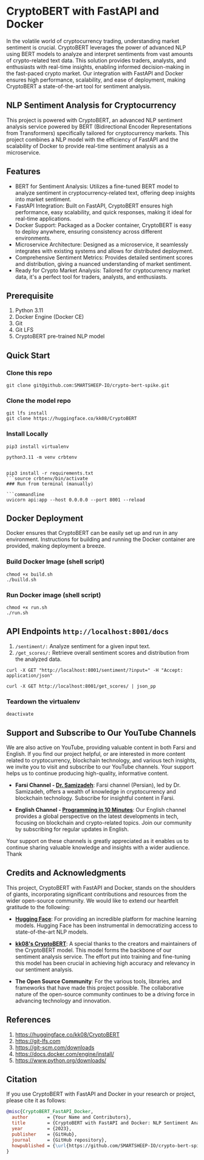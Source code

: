 # CryptoBERT with FastAPI and Docker
In the volatile world of cryptocurrency trading, understanding market sentiment is crucial. CryptoBERT leverages the power of advanced NLP using BERT models to analyze and interpret sentiments from vast amounts of crypto-related text data. This solution provides traders, analysts, and enthusiasts with real-time insights, enabling informed decision-making in the fast-paced crypto market. Our integration with FastAPI and Docker ensures high performance, scalability, and ease of deployment, making CryptoBERT a state-of-the-art tool for sentiment analysis.

## NLP Sentiment Analysis for Cryptocurrency
This project is powered with CryptoBERT, an advanced NLP sentiment analysis service powered by BERT (Bidirectional Encoder Representations from Transformers) specifically tailored for cryptocurrency markets. This project combines a NLP model with the efficiency of FastAPI and the scalability of Docker to provide real-time sentiment analysis as a microservice.

## Features

* BERT for Sentiment Analysis: Utilizes a fine-tuned BERT model to analyze sentiment in cryptocurrency-related text, offering deep insights into market sentiment. 
* FastAPI Integration: Built on FastAPI, CryptoBERT ensures high performance, easy scalability, and quick responses, making it ideal for real-time applications. 
* Docker Support: Packaged as a Docker container, CryptoBERT is easy to deploy anywhere, ensuring consistency across different environments. 
* Microservice Architecture: Designed as a microservice, it seamlessly integrates with existing systems and allows for distributed deployment. 
* Comprehensive Sentiment Metrics: Provides detailed sentiment scores and distribution, giving a nuanced understanding of market sentiment. 
* Ready for Crypto Market Analysis: Tailored for cryptocurrency market data, it's a perfect tool for traders, analysts, and enthusiasts.

## Prerequisite
1. Python 3.11
2. Docker Engine (Docker CE)
3. Git
4. Git LFS 
5. CryptoBERT pre-trained NLP model

## Quick Start
### Clone this repo
```commandline
git clone git@github.com:SMARTSHEEP-IO/crypto-bert-spike.git
```
### Clone the model repo
```commandline
git lfs install
git clone https://huggingface.co/kk08/CryptoBERT
```

### Install Locally
```commandline
pip3 install virtualenv

python3.11 -m venv crbtenv


pip3 install -r requirements.txt
```source crbtenv/bin/activate
### Run from terminal (manually)

```commandline
uvicorn api:app --host 0.0.0.0 --port 8001 --reload
```

## Docker Deployment
Docker ensures that CryptoBERT can be easily set up and run in any environment. Instructions for building and running the Docker container are provided, making deployment a breeze.

### Build Docker Image (shell script)
```commandline
chmod +x build.sh
./builld.sh
```

### Run Docker image (shell script)
```commandline
chmod +x run.sh
./run.sh
```
    
## API Endpoints `http://localhost:8001/docs`

1. `/sentiment/:` Analyze sentiment for a given input text.
2. `/get_scores/:` Retrieve overall sentiment scores and distribution from the analyzed data.

```commandline
curl -X GET "http://localhost:8001/sentiment/?input=" -H "Accept: application/json"

curl -X GET http://localhost:8001/get_scores/ | json_pp

```

### Teardown the virtualenv
```commandline
deactivate
```

## Support and Subscribe to Our YouTube Channels

We are also active on YouTube, providing valuable content in both Farsi and English. If you find our project helpful, or are interested in more content related to cryptocurrency, blockchain technology, and various tech insights, we invite you to visit and subscribe to our YouTube channels. Your support helps us to continue producing high-quality, informative content.

- **Farsi Channel - [Dr. Samizadeh](https://www.youtube.com/@dr.samizadeh)**: Farsi channel (Persian), led by Dr. Samizadeh, offers a wealth of knowledge in cryptocurrency and blockchain technology. Subscribe for insightful content in Farsi.

- **English Channel - [Programming in 10 Minutes](https://www.youtube.com/channel/UCK-R2WyThSVk1i5Ac9PLtIA)**: Our English channel provides a global perspective on the latest developments in tech, focusing on blockchain and crypto-related topics. Join our community by subscribing for regular updates in English.

Your support on these channels is greatly appreciated as it enables us to continue sharing valuable knowledge and insights with a wider audience. Thank


## Credits and Acknowledgments

This project, CryptoBERT with FastAPI and Docker, stands on the shoulders of giants, incorporating significant contributions and resources from the wider open-source community. We would like to extend our heartfelt gratitude to the following:

- **[Hugging Face](https://huggingface.co/)**: For providing an incredible platform for machine learning models. Hugging Face has been instrumental in democratizing access to state-of-the-art NLP models.

- **[kk08's CryptoBERT](https://huggingface.co/kk08/CryptoBERT)**: A special thanks to the creators and maintainers of the CryptoBERT model. This model forms the backbone of our sentiment analysis service. The effort put into training and fine-tuning this model has been crucial in achieving high accuracy and relevancy in our sentiment analysis.

- **The Open Source Community**: For the various tools, libraries, and frameworks that have made this project possible. The collaborative nature of the open-source community continues to be a driving force in advancing technology and innovation.


## References
1. https://huggingface.co/kk08/CryptoBERT
2. https://git-lfs.com
3. https://git-scm.com/downloads
4. https://docs.docker.com/engine/install/
5. https://www.python.org/downloads/

## Citation

If you use CryptoBERT with FastAPI and Docker in your research or project, please cite it as follows:

```bibtex
@misc{CryptoBERT_FastAPI_Docker,
  author       = {Your Name and Contributors},
  title        = {CryptoBERT with FastAPI and Docker: NLP Sentiment Analysis for Cryptocurrency},
  year         = {2023},
  publisher    = {GitHub},
  journal      = {GitHub repository},
  howpublished = {\url{https://github.com/SMARTSHEEP-IO/crypto-bert-spike}}
}
